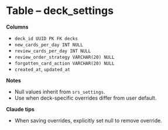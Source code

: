 # Table – deck_settings

**Columns**
- `deck_id UUID PK FK decks`
- `new_cards_per_day INT NULL`
- `review_cards_per_day INT NULL`
- `review_order_strategy VARCHAR(20) NULL`
- `forgotten_card_action VARCHAR(20) NULL`
- `created_at`, `updated_at`

**Notes**
- Null values inherit from `srs_settings`.
- Use when deck-specific overrides differ from user default.

**Claude tips**
- When saving overrides, explicitly set null to remove override.

